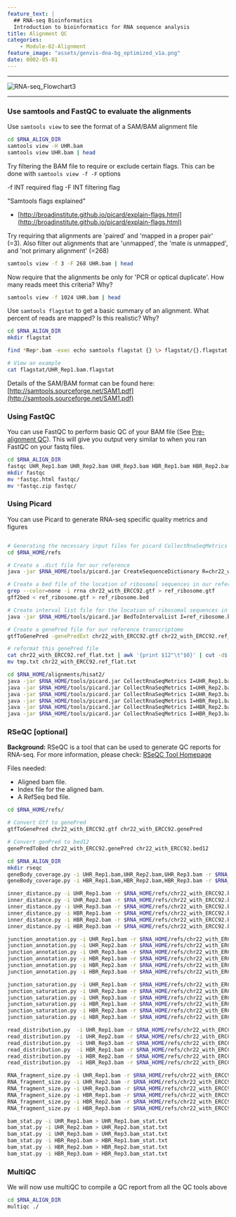 ```yaml
---
feature_text: |
  ## RNA-seq Bioinformatics
  Introduction to bioinformatics for RNA sequence analysis
title: Alignment QC
categories:
    - Module-02-Alignment
feature_image: "assets/genvis-dna-bg_optimized_v1a.png"
date: 0002-05-01
---
```


***

![RNA-seq_Flowchart3](/assets/module_2/RNA-seq_Flowchart3.png)

***

### Use samtools and FastQC to evaluate the alignments
Use `samtools view` to see the format of a SAM/BAM alignment file
```bash
cd $RNA_ALIGN_DIR
samtools view -H UHR.bam
samtools view UHR.bam | head
```
Try filtering the BAM file to require or exclude certain flags. This can be done with `samtools view -f -F` options

-f INT required flag -F INT filtering flag

"Samtools flags explained"

* [http://broadinstitute.github.io/picard/explain-flags.html](http://broadinstitute.github.io/picard/explain-flags.html)

Try requiring that alignments are 'paired' and 'mapped in a proper pair' (=3). Also filter out alignments that are 'unmapped', the 'mate is unmapped', and 'not primary alignment' (=268)
```bash
samtools view -f 3 -F 268 UHR.bam | head

```

Now require that the alignments be only for 'PCR or optical duplicate'. How many reads meet this criteria? Why?
```bash
samtools view -f 1024 UHR.bam | head

```

Use `samtools flagstat` to get a basic summary of an alignment. What percent of reads are mapped? Is this realistic? Why?
```bash
cd $RNA_ALIGN_DIR
mkdir flagstat

find *Rep*.bam -exec echo samtools flagstat {} \> flagstat/{}.flagstat \; | sh

# View an example
cat flagstat/UHR_Rep1.bam.flagstat 

```
Details of the SAM/BAM format can be found here: [http://samtools.sourceforge.net/SAM1.pdf](http://samtools.sourceforge.net/SAM1.pdf)

### Using FastQC
You can use FastQC to perform basic QC of your BAM file (See [Pre-alignment QC](/_posts/0001-06-01-Pre-alignment_QC.md)). This will give you output very similar to when you ran FastQC on your fastq files.
```bash
cd $RNA_ALIGN_DIR
fastqc UHR_Rep1.bam UHR_Rep2.bam UHR_Rep3.bam HBR_Rep1.bam HBR_Rep2.bam HBR_Rep3.bam
mkdir fastqc
mv *fastqc.html fastqc/
mv *fastqc.zip fastqc/

```

### Using Picard
You can use Picard to generate RNA-seq specific quality metrics and figures
```bash 

# Generating the necessary input files for picard CollectRnaSeqMetrics
cd $RNA_HOME/refs

# Create a .dict file for our reference
java -jar $RNA_HOME/tools/picard.jar CreateSequenceDictionary R=chr22_with_ERCC92.fa O=chr22_with_ERCC92.dict

# Create a bed file of the location of ribosomal sequences in our reference (first extract from the gtf then convert to bed)
grep --color=none -i rrna chr22_with_ERCC92.gtf > ref_ribosome.gtf
gff2bed < ref_ribosome.gtf > ref_ribosome.bed

# Create interval list file for the location of ribosomal sequences in our reference
java -jar $RNA_HOME/tools/picard.jar BedToIntervalList I=ref_ribosome.bed O=ref_ribosome.interval_list SD=chr22_with_ERCC92.dict

# Create a genePred file for our reference transcriptome
gtfToGenePred -genePredExt chr22_with_ERCC92.gtf chr22_with_ERCC92.ref_flat.txt

# reformat this genePred file
cat chr22_with_ERCC92.ref_flat.txt | awk '{print $12"\t"$0}' | cut -d$'\t' -f1-11 > tmp.txt
mv tmp.txt chr22_with_ERCC92.ref_flat.txt

cd $RNA_HOME/alignments/hisat2/
java -jar $RNA_HOME/tools/picard.jar CollectRnaSeqMetrics I=UHR_Rep1.bam O=UHR_Rep1.RNA_Metrics REF_FLAT=$RNA_HOME/refs/chr22_with_ERCC92.ref_flat.txt STRAND=SECOND_READ_TRANSCRIPTION_STRAND RIBOSOMAL_INTERVALS=$RNA_HOME/refs/ref_ribosome.interval_list
java -jar $RNA_HOME/tools/picard.jar CollectRnaSeqMetrics I=UHR_Rep2.bam O=UHR_Rep2.RNA_Metrics REF_FLAT=$RNA_HOME/refs/chr22_with_ERCC92.ref_flat.txt STRAND=SECOND_READ_TRANSCRIPTION_STRAND RIBOSOMAL_INTERVALS=$RNA_HOME/refs/ref_ribosome.interval_list
java -jar $RNA_HOME/tools/picard.jar CollectRnaSeqMetrics I=UHR_Rep3.bam O=UHR_Rep3.RNA_Metrics REF_FLAT=$RNA_HOME/refs/chr22_with_ERCC92.ref_flat.txt STRAND=SECOND_READ_TRANSCRIPTION_STRAND RIBOSOMAL_INTERVALS=$RNA_HOME/refs/ref_ribosome.interval_list
java -jar $RNA_HOME/tools/picard.jar CollectRnaSeqMetrics I=HBR_Rep1.bam O=HBR_Rep1.RNA_Metrics REF_FLAT=$RNA_HOME/refs/chr22_with_ERCC92.ref_flat.txt STRAND=SECOND_READ_TRANSCRIPTION_STRAND RIBOSOMAL_INTERVALS=$RNA_HOME/refs/ref_ribosome.interval_list
java -jar $RNA_HOME/tools/picard.jar CollectRnaSeqMetrics I=HBR_Rep2.bam O=HBR_Rep2.RNA_Metrics REF_FLAT=$RNA_HOME/refs/chr22_with_ERCC92.ref_flat.txt STRAND=SECOND_READ_TRANSCRIPTION_STRAND RIBOSOMAL_INTERVALS=$RNA_HOME/refs/ref_ribosome.interval_list
java -jar $RNA_HOME/tools/picard.jar CollectRnaSeqMetrics I=HBR_Rep3.bam O=HBR_Rep3.RNA_Metrics REF_FLAT=$RNA_HOME/refs/chr22_with_ERCC92.ref_flat.txt STRAND=SECOND_READ_TRANSCRIPTION_STRAND RIBOSOMAL_INTERVALS=$RNA_HOME/refs/ref_ribosome.interval_list

```

### RSeQC [optional]
**Background:** RSeQC is a tool that can be used to generate QC reports for RNA-seq. For more information, please check: [RSeQC Tool Homepage](http://rseqc.sourceforge.net/)

Files needed:

* Aligned bam file.
* Index file for the aligned bam.
* A RefSeq bed file.

```bash
cd $RNA_HOME/refs/

# Convert Gtf to genePred
gtfToGenePred chr22_with_ERCC92.gtf chr22_with_ERCC92.genePred

# Convert genPred to bed12
genePredToBed chr22_with_ERCC92.genePred chr22_with_ERCC92.bed12

cd $RNA_ALIGN_DIR
mkdir rseqc
geneBody_coverage.py -i UHR_Rep1.bam,UHR_Rep2.bam,UHR_Rep3.bam -r $RNA_HOME/refs/chr22_with_ERCC92.bed12 -o rseqc/UHR
geneBody_coverage.py -i HBR_Rep1.bam,HBR_Rep2.bam,HBR_Rep3.bam -r $RNA_HOME/refs/chr22_with_ERCC92.bed12 -o rseqc/HBR

inner_distance.py -i UHR_Rep1.bam -r $RNA_HOME/refs/chr22_with_ERCC92.bed12 -o rseqc/UHR_Rep1
inner_distance.py -i UHR_Rep2.bam -r $RNA_HOME/refs/chr22_with_ERCC92.bed12 -o rseqc/UHR_Rep2
inner_distance.py -i UHR_Rep3.bam -r $RNA_HOME/refs/chr22_with_ERCC92.bed12 -o rseqc/UHR_Rep3
inner_distance.py -i HBR_Rep1.bam -r $RNA_HOME/refs/chr22_with_ERCC92.bed12 -o rseqc/HBR_Rep1
inner_distance.py -i HBR_Rep2.bam -r $RNA_HOME/refs/chr22_with_ERCC92.bed12 -o rseqc/HBR_Rep2
inner_distance.py -i HBR_Rep3.bam -r $RNA_HOME/refs/chr22_with_ERCC92.bed12 -o rseqc/HBR_Rep3

junction_annotation.py -i UHR_Rep1.bam -r $RNA_HOME/refs/chr22_with_ERCC92.bed12 -o rseqc/UHR_Rep1 
junction_annotation.py -i UHR_Rep2.bam -r $RNA_HOME/refs/chr22_with_ERCC92.bed12 -o rseqc/UHR_Rep2
junction_annotation.py -i UHR_Rep3.bam -r $RNA_HOME/refs/chr22_with_ERCC92.bed12 -o rseqc/UHR_Rep3
junction_annotation.py -i HBR_Rep1.bam -r $RNA_HOME/refs/chr22_with_ERCC92.bed12 -o rseqc/HBR_Rep1
junction_annotation.py -i HBR_Rep2.bam -r $RNA_HOME/refs/chr22_with_ERCC92.bed12 -o rseqc/HBR_Rep2
junction_annotation.py -i HBR_Rep3.bam -r $RNA_HOME/refs/chr22_with_ERCC92.bed12 -o rseqc/HBR_Rep3

junction_saturation.py -i UHR_Rep1.bam -r $RNA_HOME/refs/chr22_with_ERCC92.bed12 -o rseqc/UHR_Rep1
junction_saturation.py -i UHR_Rep2.bam -r $RNA_HOME/refs/chr22_with_ERCC92.bed12 -o rseqc/UHR_Rep2
junction_saturation.py -i UHR_Rep3.bam -r $RNA_HOME/refs/chr22_with_ERCC92.bed12 -o rseqc/UHR_Rep3
junction_saturation.py -i HBR_Rep1.bam -r $RNA_HOME/refs/chr22_with_ERCC92.bed12 -o rseqc/HBR_Rep1
junction_saturation.py -i HBR_Rep2.bam -r $RNA_HOME/refs/chr22_with_ERCC92.bed12 -o rseqc/HBR_Rep2
junction_saturation.py -i HBR_Rep3.bam -r $RNA_HOME/refs/chr22_with_ERCC92.bed12 -o rseqc/HBR_Rep3

read_distribution.py  -i UHR_Rep1.bam -r $RNA_HOME/refs/chr22_with_ERCC92.bed12 > rseqc/UHR_Rep1.read_dist.txt
read_distribution.py  -i UHR_Rep2.bam -r $RNA_HOME/refs/chr22_with_ERCC92.bed12 > rseqc/UHR_Rep2.read_dist.txt
read_distribution.py  -i UHR_Rep3.bam -r $RNA_HOME/refs/chr22_with_ERCC92.bed12 > rseqc/UHR_Rep3.read_dist.txt
read_distribution.py  -i HBR_Rep1.bam -r $RNA_HOME/refs/chr22_with_ERCC92.bed12 > rseqc/HBR_Rep1.read_dist.txt
read_distribution.py  -i HBR_Rep2.bam -r $RNA_HOME/refs/chr22_with_ERCC92.bed12 > rseqc/HBR_Rep2.read_dist.txt
read_distribution.py  -i HBR_Rep3.bam -r $RNA_HOME/refs/chr22_with_ERCC92.bed12 > rseqc/HBR_Rep3.read_dist.txt

RNA_fragment_size.py -i UHR_Rep1.bam -r $RNA_HOME/refs/chr22_with_ERCC92.bed12 > rseqc/UHR_Rep1.frag_size.txt
RNA_fragment_size.py -i UHR_Rep2.bam -r $RNA_HOME/refs/chr22_with_ERCC92.bed12 > rseqc/UHR_Rep2.frag_size.txt
RNA_fragment_size.py -i UHR_Rep3.bam -r $RNA_HOME/refs/chr22_with_ERCC92.bed12 > rseqc/UHR_Rep3.frag_size.txt
RNA_fragment_size.py -i HBR_Rep1.bam -r $RNA_HOME/refs/chr22_with_ERCC92.bed12 > rseqc/HBR_Rep1.frag_size.txt
RNA_fragment_size.py -i HBR_Rep2.bam -r $RNA_HOME/refs/chr22_with_ERCC92.bed12 > rseqc/HBR_Rep2.frag_size.txt
RNA_fragment_size.py -i HBR_Rep3.bam -r $RNA_HOME/refs/chr22_with_ERCC92.bed12 > rseqc/HBR_Rep3.frag_size.txt

bam_stat.py -i UHR_Rep1.bam > UHR_Rep1.bam_stat.txt
bam_stat.py -i UHR_Rep2.bam > UHR_Rep2.bam_stat.txt
bam_stat.py -i UHR_Rep3.bam > UHR_Rep3.bam_stat.txt
bam_stat.py -i HBR_Rep1.bam > HBR_Rep1.bam_stat.txt
bam_stat.py -i HBR_Rep2.bam > HBR_Rep2.bam_stat.txt
bam_stat.py -i HBR_Rep3.bam > HBR_Rep3.bam_stat.txt

```

### MultiQC
We will now use multiQC to compile a QC report from all the QC tools above
```bash
cd $RNA_ALIGN_DIR
multiqc ./

```


